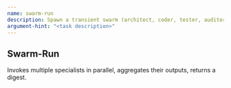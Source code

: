 ```yaml
---
name: swarm-run
description: Spawn a transient swarm (architect, coder, tester, auditor) for a single task and auto-destruct afterwards.
argument-hint: "<task description>"
---
```

## Swarm‑Run

Invokes multiple specialists in parallel, aggregates their outputs, returns a digest.
